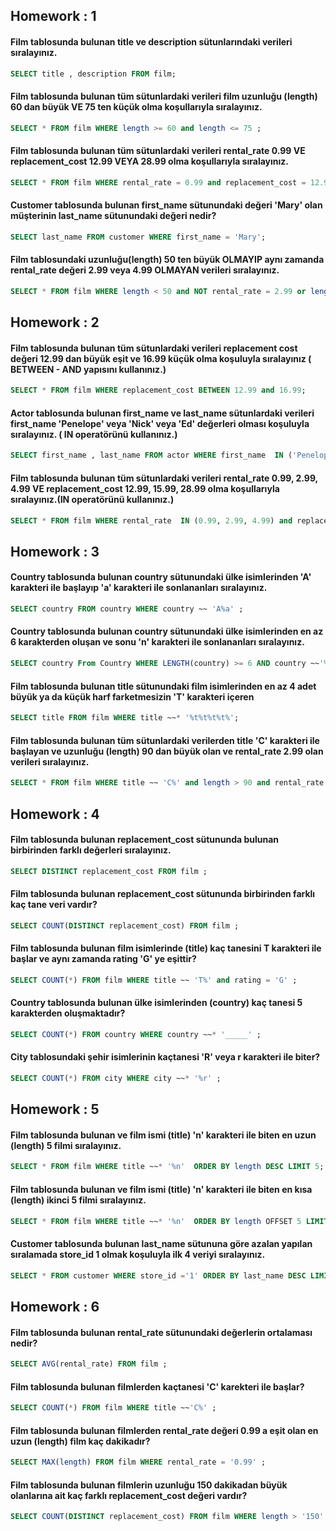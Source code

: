 ## Homework : 1

#### Film tablosunda bulunan title ve description sütunlarındaki verileri sıralayınız.
~~~sql 
SELECT title , description FROM film;
~~~

#### Film tablosunda bulunan tüm sütunlardaki verileri film uzunluğu (length) 60 dan büyük VE 75 ten küçük olma koşullarıyla sıralayınız.
~~~sql  
SELECT * FROM film WHERE length >= 60 and length <= 75 ;
~~~

#### Film tablosunda bulunan tüm sütunlardaki verileri rental_rate 0.99 VE replacement_cost 12.99 VEYA 28.99 olma koşullarıyla sıralayınız.
~~~sql 
SELECT * FROM film WHERE rental_rate = 0.99 and replacement_cost = 12.99 or rental_rate = 0.99 and replacement_cost = 28.99 ; 
~~~

#### Customer tablosunda bulunan first_name sütunundaki değeri 'Mary' olan müşterinin last_name sütunundaki değeri nedir?
~~~sql 
SELECT last_name FROM customer WHERE first_name = 'Mary';
~~~

#### Film tablosundaki uzunluğu(length) 50 ten büyük OLMAYIP aynı zamanda rental_rate değeri 2.99 veya 4.99 OLMAYAN verileri sıralayınız.
~~~sql  
SELECT * FROM film WHERE length < 50 and NOT rental_rate = 2.99 or length < 50 and NOT rental_rate = 4.99;
~~~

## Homework : 2

#### Film tablosunda bulunan tüm sütunlardaki verileri replacement cost değeri 12.99 dan büyük eşit ve 16.99 küçük olma koşuluyla sıralayınız ( BETWEEN - AND yapısını kullanınız.)
~~~sql
SELECT * FROM film WHERE replacement_cost BETWEEN 12.99 and 16.99;
~~~

#### Actor tablosunda bulunan first_name ve last_name sütunlardaki verileri first_name 'Penelope' veya 'Nick' veya 'Ed' değerleri olması koşuluyla sıralayınız. ( IN operatörünü kullanınız.)
~~~sql
SELECT first_name , last_name FROM actor WHERE first_name  IN ('Penelope', 'Nick', 'Ed');
~~~

#### Film tablosunda bulunan tüm sütunlardaki verileri rental_rate 0.99, 2.99, 4.99 VE replacement_cost 12.99, 15.99, 28.99 olma koşullarıyla sıralayınız.(IN operatörünü kullanınız.)
~~~sql 
SELECT * FROM film WHERE rental_rate  IN (0.99, 2.99, 4.99) and replacement_cost IN (12.99, 15.99, 28.99);
~~~

## Homework : 3

#### Country tablosunda bulunan country sütunundaki ülke isimlerinden 'A' karakteri ile başlayıp 'a' karakteri ile sonlananları sıralayınız.
~~~sql 
SELECT country FROM country WHERE country ~~ 'A%a' ;
~~~

#### Country tablosunda bulunan country sütunundaki ülke isimlerinden en az 6 karakterden oluşan ve sonu 'n' karakteri ile sonlananları sıralayınız.
~~~sql 
SELECT country From Country WHERE LENGTH(country) >= 6 AND country ~~'%n';
~~~

#### Film tablosunda bulunan title sütunundaki film isimlerinden en az 4 adet büyük ya da küçük harf farketmesizin 'T' karakteri içeren
~~~sql 
SELECT title FROM film WHERE title ~~* '%t%t%t%t%';
~~~

#### Film tablosunda bulunan tüm sütunlardaki verilerden title 'C' karakteri ile başlayan ve uzunluğu (length) 90 dan büyük olan ve rental_rate 2.99 olan verileri sıralayınız.
~~~sql 
SELECT * FROM film WHERE title ~~ 'C%' and length > 90 and rental_rate = 2.99 ;
~~~

## Homework : 4

#### Film tablosunda bulunan replacement_cost sütununda bulunan birbirinden farklı değerleri sıralayınız.
~~~sql 
SELECT DISTINCT replacement_cost FROM film ;
~~~

#### Film tablosunda bulunan replacement_cost sütununda birbirinden farklı kaç tane veri vardır?
~~~sql 
SELECT COUNT(DISTINCT replacement_cost) FROM film ;
~~~

#### Film tablosunda bulunan film isimlerinde (title) kaç tanesini T karakteri ile başlar ve aynı zamanda rating 'G' ye eşittir?
~~~sql 
SELECT COUNT(*) FROM film WHERE title ~~ 'T%' and rating = 'G' ;
~~~

#### Country tablosunda bulunan ülke isimlerinden (country) kaç tanesi 5 karakterden oluşmaktadır?
~~~sql 
SELECT COUNT(*) FROM country WHERE country ~~* '_____' ;
~~~

#### City tablosundaki şehir isimlerinin kaçtanesi 'R' veya r karakteri ile biter?
~~~sql 
SELECT COUNT(*) FROM city WHERE city ~~* '%r' ;
~~~

## Homework : 5

#### Film tablosunda bulunan ve film ismi (title) 'n' karakteri ile biten en uzun (length) 5 filmi sıralayınız.
~~~sql 
SELECT * FROM film WHERE title ~~* '%n'  ORDER BY length DESC LIMIT 5;
~~~

#### Film tablosunda bulunan ve film ismi (title) 'n' karakteri ile biten en kısa (length) ikinci 5 filmi sıralayınız.
~~~sql 
SELECT * FROM film WHERE title ~~* '%n'  ORDER BY length OFFSET 5 LIMIT 5;
~~~

#### Customer tablosunda bulunan last_name sütununa göre azalan yapılan sıralamada store_id 1 olmak koşuluyla ilk 4 veriyi sıralayınız.
~~~sql 
SELECT * FROM customer WHERE store_id ='1' ORDER BY last_name DESC LIMIT 4;
~~~

## Homework : 6

#### Film tablosunda bulunan rental_rate sütunundaki değerlerin ortalaması nedir?
~~~sql 
SELECT AVG(rental_rate) FROM film ;
~~~

#### Film tablosunda bulunan filmlerden kaçtanesi 'C' karekteri ile başlar?
~~~sql 
SELECT COUNT(*) FROM film WHERE title ~~'C%' ;
~~~

#### Film tablosunda bulunan filmlerden rental_rate değeri 0.99 a eşit olan en uzun (length) film kaç dakikadır?
~~~sql 
SELECT MAX(length) FROM film WHERE rental_rate = '0.99' ;
~~~

#### Film tablosunda bulunan filmlerin uzunluğu 150 dakikadan büyük olanlarına ait kaç farklı replacement_cost değeri vardır?
~~~sql 
SELECT COUNT(DISTINCT replacement_cost) FROM film WHERE length > '150' ;
~~~













